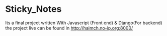 # Sticky_Notes
Its a final project written With Javascript (Front end) & Django(For backend) the project live can be found in http://haimch.no-ip.org:8000/
